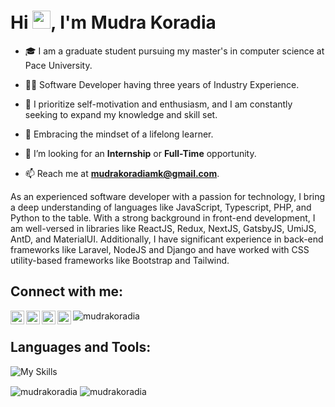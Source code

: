<h1 align="left">Hi <img src="https://github.com/sciencepal/sciencepal/blob/master/assets/Hi.gif" width="29px">, I'm Mudra Koradia</h1>

- 🎓 I am a graduate student pursuing my master's in computer science at Pace University.
  
- 👨‍💻 Software Developer having three years of Industry Experience.
  
- 🌟 I prioritize self-motivation and enthusiasm, and I am constantly seeking to expand my knowledge and skill set.
  
- 🌱 Embracing the mindset of a lifelong learner.
  
- 🤝 I’m looking for an **Internship** or **Full-Time** opportunity.
  
- 📫 Reach me at **mudrakoradiamk@gmail.com**.

As an experienced software developer with a passion for technology, I bring a deep understanding of languages like JavaScript, Typescript, PHP, and Python to the table. With a strong background in front-end development, I am well-versed in libraries like ReactJS, Redux, NextJS, GatsbyJS, UmiJS, AntD, and MaterialUI. Additionally, I have significant experience in back-end frameworks like Laravel, NodeJS and Django and have worked with CSS utility-based frameworks like Bootstrap and Tailwind.

<h2 align="left">Connect with me:</h2>

<p align="left">
  <a href="https://www.linkedin.com/in/mudra523">
    <img align="left" alt="MudraKoradia" width="22px" src="https://raw.githubusercontent.com/peterthehan/peterthehan/master/assets/linkedin.svg" />
  </a>
  <a href="https://twitter.com/KoradiaMudra">
    <img align="left" alt="MudraKoradia" width="22px" src="https://raw.githubusercontent.com/peterthehan/peterthehan/master/assets/twitter.svg" />
  </a>
  <a href=#">
    <img align="left" alt="MudraKoradia" width="22px" src="https://raw.githubusercontent.com/peterthehan/peterthehan/master/assets/discord.svg" />
  </a>
  <a href="https://github.com/mudra523">
    <img align="left" alt="MudraKoradia" width="22px" src="https://raw.githubusercontent.com/peterthehan/peterthehan/master/assets/github.svg" />
  </a>
    <img src="https://komarev.com/ghpvc/?username=mudra523&label=Profile%20views&color=0e75b6&style=flat" alt="mudrakoradia" />
</p>

<h2 align="left">Languages and Tools:</h2>

![My Skills](https://skillicons.dev/icons?i=js,ts,git,html,css,sass,styledcomponents,bootstrap,tailwind,materialui,express,react,redux,next,gatsby,graphql,php,nodejs,laravel,mysql,mongodb,firebase,python,cpp,codepen,vscode,idea,aws,gcp,vercel,netlify,heroku,linux,bash)


<p align="left"><img align="center" src="https://github-readme-stats.vercel.app/api?username=mudra523&show_icons=true&include_all_commits=true&theme=buefy&hide_border=true" alt="mudrakoradia" />
<img align="center" src="https://github-readme-stats.vercel.app/api/top-langs/?username=mudra523&layout=compact&theme=buefy&hide_border=true" alt="mudrakoradia"/></p>
